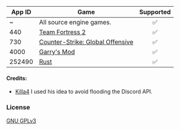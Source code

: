 | App ID | Game                                                                       | Supported |
| ------ | -------------------------------------------------------------------------- | :-------: |
| ~      | All source engine games.                                                   |    ✅     |
| 440    | [Team Fortress 2](http://store.steampowered.com/app/440/)                  |    ✅     |
| 730    | [Counter-Strike: Global Offensive](http://store.steampowered.com/app/730/) |    ✅     |
| 4000   | [Garry's Mod](http://store.steampowered.com/app/4000/)                     |    ✅     |
| 252490 | [Rust](https://store.steampowered.com/app/252490/)                         |    ✅     |

#### Credits:

-   [Killa4](https://github.com/Killa4) I used his idea to avoid flooding the Discord API.

### License

[GNU GPLv3](https://choosealicense.com/licenses/gpl-3.0/)
